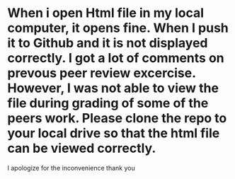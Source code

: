 # When i open Html file in my local computer, it opens fine. When I  push it to Github and it is not displayed correctly. I got a lot of comments on prevous peer review excercise. However, I was not able to view the file during grading of some of the peers work. Please clone the repo to your local drive so that the html file can be viewed correctly.
I apologize for the inconvenience
thank you
